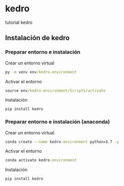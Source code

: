 # kedro
tutorial kedro


## Instalación de kedro 
### Preparar entorno e instalación 

Crear un entorno virtual 

```cmd
py -m venv env/kedro-environment
```

Activar el entorno 

```cmd
source env/kedro-environment/Scripts/activate
```

Instalación 

```cmd
pip install kedro 
```

### Preparar entorno e instalación (anaconda)


Crear un entorno virtual 

```cmd
conda create --name kedro-environment python=3.7 -y 
```

Activar el entorno 

```cmd
conda activate kedro-environment
```

Instalación 

```cmd
pip install kedro 
```

